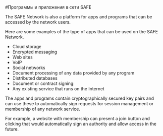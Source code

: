 #Программы и приложения в сети SAFE

The SAFE Network is also a platform for apps and programs that can be accessed by the network users.

Here are some examples of the type of apps that can be used on the SAFE Network.

* Cloud storage
* Encrypted messaging
* Web sites
* VoIP
* Social networks
* Document processing of any data provided by any program
* Distributed databases
* Document or contract signing
* Any existing service that runs on the Internet

The apps and programs contain cryptographically secured key pairs and can use these to automatically sign requests for session management or membership of any network service.

For example, a website with membership can present a join button and clicking that would automatically sign an authority and allow access in the future.
